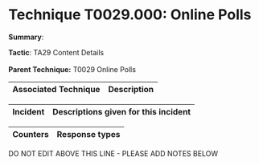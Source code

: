 # Technique T0029.000: Online Polls

**Summary**: 

**Tactic**: TA29 Content Details <br><br>**Parent Technique:** T0029 Online Polls


| Associated Technique | Description |
| --------- | ------------------------- |



| Incident | Descriptions given for this incident |
| -------- | -------------------- |



| Counters | Response types |
| -------- | -------------- |


DO NOT EDIT ABOVE THIS LINE - PLEASE ADD NOTES BELOW